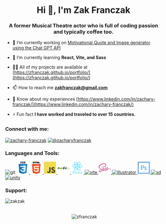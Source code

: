 <h1 align="center">Hi 👋, I'm Zak Franczak</h1>
<h3 align="center">A former Musical Theatre actor who is full of coding passion and typically coffee too.</h3>

- 🔭 I’m currently working on [Motivational Quote and Image generator using the Chat GPT API](https://github.com/chat-gpt-hack/Inspire-GPT)

- 🌱 I’m currently learning **React, Vite, and Sass**

- 👨‍💻 All of my projects are available at [https://zfranczak.github.io/portfolio/](https://zfranczak.github.io/portfolio/)

- 📫 How to reach me **zakfranczak@gmail.com**

- 📄 Know about my experiences [https://www.linkedin.com/in/zachary-franczak/](https://www.linkedin.com/in/zachary-franczak/)

- ⚡ Fun fact **I have worked and traveled to over 15 countries.**

<h3 align="left">Connect with me:</h3>
<p align="left">
<a href="https://linkedin.com/in/zachary-franczak" target="blank"><img align="center" src="https://raw.githubusercontent.com/rahuldkjain/github-profile-readme-generator/master/src/images/icons/Social/linked-in-alt.svg" alt="zachary-franczak" height="30" width="40" /></a>
<a href="https://www.youtube.com/zacharyfranczak" target="blank"><img align="center" src="https://raw.githubusercontent.com/rahuldkjain/github-profile-readme-generator/master/src/images/icons/Social/youtube.svg" alt="@zacharyfranczak" height="30" width="40" /></a>
</p>

<h3 align="left">Languages and Tools:</h3>
  <p align="left>
    <a href="https://git-scm.com/" target="_blank" rel="noreferrer"> <img src="https://www.vectorlogo.zone/logos/git-scm/git-scm-icon.svg" alt="git" width="40" height="40"/> </a> 
    <a href="https://www.w3schools.com/css/" target="_blank" rel="noreferrer"> <img src="https://raw.githubusercontent.com/devicons/devicon/master/icons/css3/css3-original-wordmark.svg" alt="css3" width="40" height="40"/> </a> 
  <a href="https://www.w3.org/html/" target="_blank" rel="noreferrer"> <img src="https://raw.githubusercontent.com/devicons/devicon/master/icons/html5/html5-original-wordmark.svg" alt="html5" width="40" height="40"/> </a>
  <a href="https://developer.mozilla.org/en-US/docs/Web/JavaScript" target="_blank" rel="noreferrer"> <img src="https://raw.githubusercontent.com/devicons/devicon/master/icons/javascript/javascript-original.svg" alt="javascript" width="40" height="40"/> </a> 
  <a href="https://nodejs.org" target="_blank" rel="noreferrer"> <img src="https://raw.githubusercontent.com/devicons/devicon/master/icons/nodejs/nodejs-original-wordmark.svg" alt="nodejs" width="40" height="40"/> </a>
  <a href="https://reactjs.org/" target="_blank" rel="noreferrer"> <img src="https://raw.githubusercontent.com/devicons/devicon/master/icons/react/react-original-wordmark.svg" alt="react" width="40" height="40"/> </a> 
    <a href="https://vitejs.dev/" target="_blank" rel="noreferrer"> <img src="https://upload.wikimedia.org/wikipedia/commons/f/f1/Vitejs-logo.svg" alt="vite" width="40" height="40"/> </a> 
  <a href="https://sass-lang.com" target="_blank" rel="noreferrer"> <img src="https://raw.githubusercontent.com/devicons/devicon/master/icons/sass/sass-original.svg" alt="sass" width="40" height="40"/> </a>   
  <a href="https://www.adobe.com/in/products/illustrator.html" target="_blank" rel="noreferrer"> <img src="https://www.vectorlogo.zone/logos/adobe_illustrator/adobe_illustrator-icon.svg" alt="illustrator" width="40" height="40"/> </a> 
    <a href="https://www.photoshop.com/en" target="_blank" rel="noreferrer"> <img src="https://raw.githubusercontent.com/devicons/devicon/master/icons/photoshop/photoshop-line.svg" alt="photoshop" width="40" height="40"/> </a> 
    <a href="https://www.adobe.com/products/xd.html" target="_blank" rel="noreferrer"> <img src="https://cdn.worldvectorlogo.com/logos/adobe-xd.svg" alt="xd" width="40" height="40"/> </a>
    <a href="https://unity.com/" target="_blank" rel="noreferrer"> <img src="https://www.vectorlogo.zone/logos/unity3d/unity3d-icon.svg" alt="unity" width="40" height="40"/> </a> 
    </p>

<h3 align="left">Support:</h3>
<p><a href="https://www.buymeacoffee.com/zakzak"> <img align="left" src="https://cdn.buymeacoffee.com/buttons/v2/default-yellow.png" height="50" width="210" alt="zakzak" /></a></p><br><br>

<p>&nbsp;<img align="center" src="https://github-readme-stats.vercel.app/api?username=zfranczak&show_icons=true&locale=en" alt="zfranczak" /></p>
